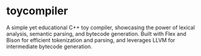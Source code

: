 # toycompiler
A simple yet educational C++ toy compiler, showcasing the power of lexical analysis, semantic parsing, and bytecode generation. Built with Flex and Bison for efficient tokenization and parsing, and leverages LLVM for intermediate bytecode generation. 
